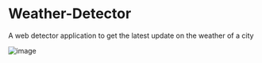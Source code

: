 # Weather-Detector
A  web detector application to get the latest update on the weather of a city

![image](https://github.com/shidrath/Weather-Detector/assets/47537233/bfaf109a-27ba-4c59-b1a5-5d0db0b8c664)
